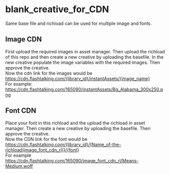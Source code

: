 # blank_creative_for_CDN
Same base file and richload can be used for multiple image and fonts.

## Image CDN
First upload the required images in asset manager. Then upload the richload of this repo and then create a new creative by uploading the basefile. In the new creative populate the image variables with the required images. Then approve the creative.<br>
Now the cdn link for the images would be https://cdn.flashtalking.com/{library_id}/instantAssets/{image_name}<br>
For example: https://cdn.flashtalking.com/165090/instantAssets/Bg_Alabama_300x250.png


## Font CDN
Place your font in this richload and the upload the richload in asset manager. Then create a new creative by uploading the basefile. Then approve the creative.<br>
Now the CDN link for the font would be https://cdn.flashtalking.com/{library_id}/{Name_of-the-richload(image_font_cdn_rl)}/{font}<br>
For example https://cdn.flashtalking.com/165090/image_font_cdn_rl/Means-Medium.woff
